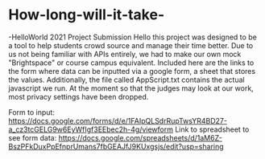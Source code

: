 # How-long-will-it-take-
-HelloWorld 2021 Project Submission 
Hello this project was designed to be a tool to help students crowd source and manage their time better. Due to us not being familiar with APIs entirely, we had to make our own mock "Brightspace" or course campus equivalent. Included here are the links to the form where data can be inputted via a google form, a sheet that stores the values. Additionally, the file called AppScript.txt contains the actual javascript we run. At the moment so that the judges may look at our work, most privacy settings have been dropped.

Form to input: https://docs.google.com/forms/d/e/1FAIpQLSdrRupTwsYR4BD27-a_cz3tcGELG9w6EyWfIgf3EEbec2h-4g/viewform
Link to spreadsheet to see form data: https://docs.google.com/spreadsheets/d/1aM6Z-BszPFkDuxPpEfnprUmans7fbGEAJfJ9KUxgsjs/edit?usp=sharing

